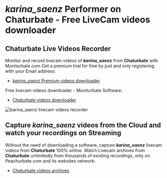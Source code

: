 # _karina_saenz_ Performer on Chaturbate - Free LiveCam videos downloader

## Chaturbate Live Videos Recorder

Monitor and record livecam videos of **_karina_saenz_** from **Chaturbate** with Moniturbate.com
Get a premium trial for free by just and only registering with your Email address:
* [_karina_saenz_ Premium videos downloader](https://moniturbate.com/request-demo-licence-key.html)

Free livecam videos downloader - Moniturbate Software:
* [Chaturbate videos downloader](https://moniturbate.com/moniturbate-download-software.html)

![_karina_saenz_ livecam videos recorder](https://peachurnet.com/templates/moniturbate-software.png)


## Capture _karina_saenz_ videos from the Cloud and watch your recordings on Streaming

Without the need of downloading a software, capture **_karina_saenz_** livecam videos from **Chaturbate** 100% online.
Watch Livecam archives from **Chaturbate** unlimitedly from thousands of existing recordings, only on Peachurbate.com and its websites network:
* [Chaturbate videos archives](https://peachurnet.com/)